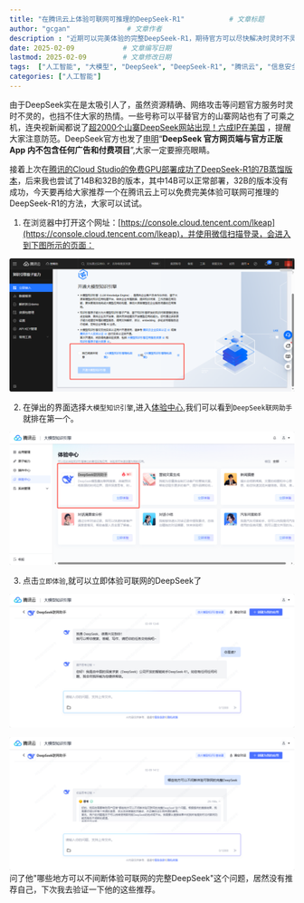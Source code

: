 ```yaml
---
title: "在腾讯云上体验可联网可推理的DeepSeek-R1"           # 文章标题
author: "gcgan"              # 文章作者
description : "近期可以完美体验的完整DeepSeek-R1，期待官方可以尽快解决时灵时不灵的问题"    # 文章描述信息
date: 2025-02-09            # 文章编写日期
lastmod: 2025-02-09         # 文章修改日期
tags:  ["人工智能", "大模型", "DeepSeek", "DeepSeek-R1", "腾讯云", "信息安全"]
categories: ["人工智能"]
---
```

由于DeepSeek实在是太吸引人了，虽然资源精确、网络攻击等问题官方服务时灵时不灵的，也挡不住大家的热情。一些号称可以平替官方的山寨网站也有了可乘之机，连央视新闻都说了[超2000个山寨DeepSeek网站出现！六成IP在美国](https://mp.weixin.qq.com/s/7-k-hoEU6O7bEx_rJQ_eGg) ，提醒大家注意防范。DeepSeek官方也发了[申明](https://mp.weixin.qq.com/s/u5coDiS5lXKjENlu1ghcoQ)“**DeepSeek 官方网页端与官方正版 App 内不包含任何广告和付费项目**”,大家一定要擦亮眼睛。

接着上次在[腾讯的Cloud Studio的免费GPU部署成功了DeepSeek-R1的7B蒸馏版本](https://mp.weixin.qq.com/s/sfWW5bvy0UmOML6XPZa3ZA)，后来我也尝试了14B和32B的版本，其中14B可以正常部署，32B的版本没有成功，今天要再给大家推荐一个在腾讯云上可以免费完美体验可联网可推理的DeepSeek-R1的方法，大家可以试试。

1. 在浏览器中打开这个网址：[https://console.cloud.tencent.com/lkeap](https://console.cloud.tencent.com/lkeap)，并使用微信扫描登录，会进入到下图所示的页面：

![开通大模型知识引擎](/static/images/lkeap/开通大模型知识引擎.png)

2. 在弹出的界面选择`大模型知识引擎`,进入[体验中心](https://lke.cloud.tencent.com/lke#/experience-center/home?origin=all),我们可以看到`DeepSeek联网助手`就排在第一个。

![体验中心](/static/images/lkeap/体验中心.png)

3. 点击`立即体验`,就可以立即体验可联网的DeepSeek了

![体验界面](/static/images/lkeap/体验界面.png)

![验证](/static/images/lkeap/验证.png)
问了他"哪些地方可以不间断体验可联网的完整DeepSeek"这个问题，居然没有推荐自己，下次我去验证一下他的这些推荐。